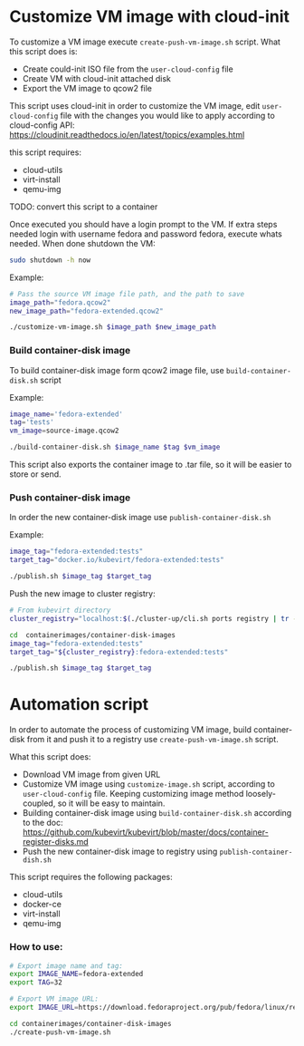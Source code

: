 # Customize VM image with cloud-init

To customize a VM image execute `create-push-vm-image.sh` script.
What this script does is:
- Create could-init ISO file from the `user-cloud-config` file
- Create VM with cloud-init attached disk
- Export the VM image to qcow2 file

This script uses cloud-init in order to customize the VM image,
edit `user-cloud-config` file with the changes you would like
to apply according to cloud-config API:
https://cloudinit.readthedocs.io/en/latest/topics/examples.html

this script requires:
- cloud-utils
- virt-install
- qemu-img
    
TODO: convert this script to a container

Once executed you should have a login prompt to the VM.
If extra steps needed login with username fedora and password fedora, execute whats needed.
When done shutdown the VM:
```bash
sudo shutdown -h now
```

Example:
```bash
# Pass the source VM image file path, and the path to save
image_path="fedora.qcow2"
new_image_path="fedora-extended.qcow2"

./customize-vm-image.sh $image_path $new_image_path
```

### Build container-disk image

To build container-disk image form qcow2 image
file, use `build-container-disk.sh` script

Example:
```bash
image_name='fedora-extended'
tag='tests'
vm_image=source-image.qcow2

./build-container-disk.sh $image_name $tag $vm_image
```
This script also exports the container image to .tar
file, so it will be easier to store or send.

### Push container-disk image

In order the new container-disk image use
`publish-container-disk.sh` 

Example:
```bash
image_tag="fedora-extended:tests"
target_tag="docker.io/kubevirt/fedora-extended:tests"

./publish.sh $image_tag $target_tag
```

Push the new image to cluster registry:
```bash
# From kubevirt directory
cluster_registry="localhost:$(./cluster-up/cli.sh ports registry | tr -d '\r')"

cd  containerimages/container-disk-images
image_tag="fedora-extended:tests"
target_tag="${cluster_registry}:fedora-extended:tests"

./publish.sh $image_tag $target_tag
```

# Automation script

In order to automate the process of customizing VM image,
build container-disk from it and push it to a registry use
`create-push-vm-image.sh` script.

What this script does:
- Download VM image from given URL
- Customize VM image using `customize-image.sh` script, according to `user-cloud-config` file.
  Keeping customizing image method loosely-coupled, so it will be easy to maintain.
- Building container-disk image using `build-container-disk.sh`
  according to the doc: 
  https://github.com/kubevirt/kubevirt/blob/master/docs/container-register-disks.md
- Push the new container-disk image to registry using `publish-container-dish.sh`

This script requires the following packages:
- cloud-utils
- docker-ce
- virt-install
- qemu-img

### How to use:
```bash
# Export image name and tag:
export IMAGE_NAME=fedora-extended
export TAG=32

# Export VM image URL:
export IMAGE_URL=https://download.fedoraproject.org/pub/fedora/linux/releases/32/Cloud/x86_64/images/Fedora-Cloud-Base-32-1.6.x86_64.qcow2

cd containerimages/container-disk-images
./create-push-vm-image.sh
```
